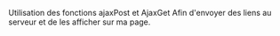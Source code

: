 Utilisation des fonctions ajaxPost et AjaxGet
Afin d'envoyer des liens au serveur et de les afficher sur ma page.